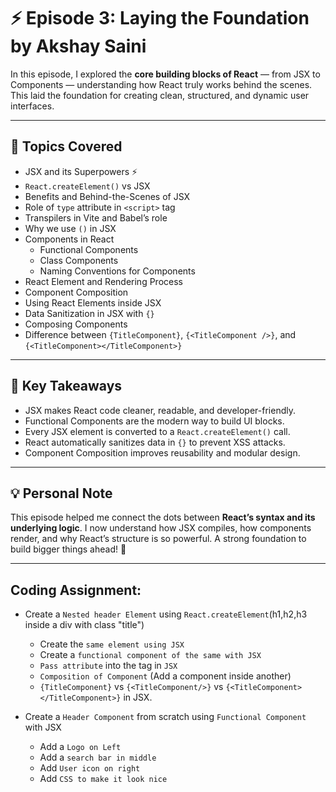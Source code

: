 # ⚡ Episode 3: Laying the Foundation by Akshay Saini

In this episode, I explored the **core building blocks of React** — from JSX to Components — understanding how React truly works behind the scenes. This laid the foundation for creating clean, structured, and dynamic user interfaces.

---

## 🧠 Topics Covered

- JSX and its Superpowers ⚡  
- `React.createElement()` vs JSX  
- Benefits and Behind-the-Scenes of JSX  
- Role of `type` attribute in `<script>` tag  
- Transpilers in Vite and Babel’s role  
- Why we use `()` in JSX  
- Components in React  
  - Functional Components  
  - Class Components  
  - Naming Conventions for Components  
- React Element and Rendering Process  
- Component Composition  
- Using React Elements inside JSX  
- Data Sanitization in JSX with `{}`  
- Composing Components  
- Difference between `{TitleComponent}`, `{<TitleComponent />}`, and `{<TitleComponent></TitleComponent>}`  

---

## 🚀 Key Takeaways

- JSX makes React code cleaner, readable, and developer-friendly.  
- Functional Components are the modern way to build UI blocks.  
- Every JSX element is converted to a `React.createElement()` call.  
- React automatically sanitizes data in `{}` to prevent XSS attacks.  
- Component Composition improves reusability and modular design.  

---

## 💡 Personal Note

This episode helped me connect the dots between **React’s syntax and its underlying logic**. I now understand how JSX compiles, how components render, and why React’s structure is so powerful. A strong foundation to build bigger things ahead! 💪

---

## Coding Assignment:
- Create a `Nested header Element` using `React.createElement`(h1,h2,h3 inside a div with class "title")
    - Create the `same element using JSX`
    - Create a `functional component of the same with JSX`
    - `Pass attribute` into the tag in `JSX`
    - `Composition of Component` (Add a component inside another)
    - `{TitleComponent}` vs `{<TitleComponent/>}` vs `{<TitleComponent></TitleComponent>}` in JSX.

- Create a `Header Component` from scratch using `Functional Component` with JSX
    - Add a `Logo on Left`
    - Add a `search bar in middle`
    - Add `User icon on right`
    - Add `CSS to make it look nice`
